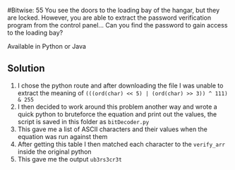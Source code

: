 #Bitwise: 55
You see the doors to the loading bay of the hangar, but they are locked. However, you are able to extract the password verification program from the control panel... Can you find the password to gain access to the loading bay?

Available in Python or Java 

## Solution
1. I chose the python route and after downloading the file I was unable to extract the meaning of `(((ord(char) << 5) | (ord(char) >> 3)) ^ 111) & 255 ` 
2. I then decided to work around this problem another way and wrote a quick python to bruteforce the equation and print out the values, the script is saved in this folder as `bitDecoder.py`
3. This gave me a list of ASCII characters and their values when the equation was run against them
4. After getting this table I then matched each character to the `verify_arr` inside the original python
5. This gave me the output `ub3rs3cr3t`
